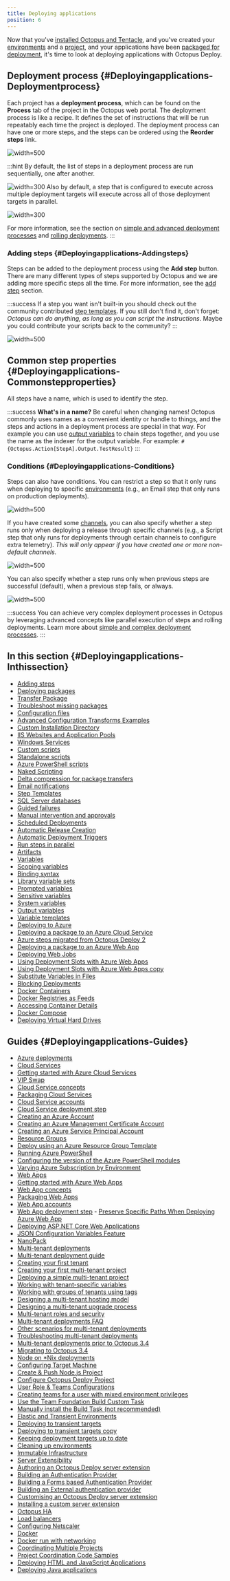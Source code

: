 ```yaml
---
title: Deploying applications
position: 6
---
```



Now that you've [installed Octopus and Tentacle](/docs/installation/index.md), and you've created your [environments](/docs/key-concepts/environments/index.md) and a [project](/docs/key-concepts/projects/index.md), and your applications have been [packaged for deployment](/docs/packaging-applications/index.md), it's time to look at deploying applications with Octopus Deploy.

## Deployment process {#Deployingapplications-Deploymentprocess}


Each project has a **deployment process**, which can be found on the **Process** tab of the project in the Octopus web portal. The deployment process is like a recipe. It defines the set of instructions that will be run repeatably each time the project is deployed. The deployment process can have one or more steps, and the steps can be ordered using the **Reorder steps** link.


![](/docs/images/3048075/3277619.png "width=500")

:::hint
By default, the list of steps in a deployment process are run sequentially, one after another.


![](/docs/images/3048075/5865849.png "width=300")
Also by default, a step that is configured to execute across multiple deployment targets will execute across all of those deployment targets in parallel.

![](/docs/images/3048075/5865850.png "width=300")


For more information, see the section on [simple and advanced deployment processes](/docs/key-concepts/projects/deployment-processes.md) and [rolling deployments](/docs/patterns/rolling-deployments.md).
:::

### Adding steps {#Deployingapplications-Addingsteps}


Steps can be added to the deployment process using the **Add step** button. There are many different types of steps supported by Octopus and we are adding more specific steps all the time. For more information, see the [add step](/docs/deploying-applications/adding-steps.md) section.

:::success
If a step you want isn't built-in you should check out the community contributed [step templates](/docs/deploying-applications/step-templates.md). If you still don't find it, don't forget: *Octopus can do anything, as long as you can script the instructions*. Maybe you could contribute your scripts back to the community?
:::


![](/docs/images/5671696/5865900.png "width=500")

## Common step properties {#Deployingapplications-Commonstepproperties}


All steps have a name, which is used to identify the step.

:::success
**What&#39;s in a name?**
Be careful when changing names! Octopus commonly uses names as a convenient identity or handle to things, and the steps and actions in a deployment process are special in that way. For example you can use [output variables](/docs/deploying-applications/variables/output-variables.md) to chain steps together, and you use the name as the indexer for the output variable. For example: `#{Octopus.Action[StepA].Output.TestResult}`
:::

### Conditions {#Deployingapplications-Conditions}


Steps can also have conditions. You can restrict a step so that it only runs when deploying to specific [environments](/docs/key-concepts/environments/index.md) (e.g., an Email step that only runs on production deployments).


![](/docs/images/3048075/3277617.png?effects=drop-shadow "width=500")


If you have created some [channels](/docs/key-concepts/projects/channels.md), you can also specify whether a step runs only when deploying a release through specific channels (e.g., a Script step that only runs for deployments through certain channels to configure extra telemetry). *This will only appear if you have created one or more non-default channels.*


![](/docs/images/3048075/3278573.png?effects=drop-shadow "width=500")


You can also specify whether a step runs only when previous steps are successful (default), when a previous step fails, or always.





![](/docs/images/3048075/3277616.png?effects=drop-shadow "width=500")

:::success
You can achieve very complex deployment processes in Octopus by leveraging advanced concepts like parallel execution of steps and rolling deployments. Learn more about [simple and complex deployment processes](/docs/key-concepts/projects/deployment-processes.md).
:::

## In this section {#Deployingapplications-Inthissection}


- [Adding steps](/docs/deploying-applications/adding-steps.md)
- [Deploying packages](/docs/deploying-applications/deploying-packages/index.md)
 - [Transfer Package](/docs/deploying-applications/deploying-packages/transfer-package.md)
 - [Troubleshoot missing packages](/docs/deploying-applications/deploying-packages/troubleshoot-missing-packages.md)
- [Configuration files](/docs/deploying-applications/configuration-files/index.md)
 - [Advanced Configuration Transforms Examples](/docs/deploying-applications/configuration-files/advanced-configuration-transforms-examples.md)
- [Custom Installation Directory](/docs/deploying-applications/custom-installation-directory.md)
- [IIS Websites and Application Pools](/docs/deploying-applications/iis-websites-and-application-pools.md)
- [Windows Services](/docs/deploying-applications/windows-services.md)
- [Custom scripts](/docs/deploying-applications/custom-scripts/index.md)
 - [Standalone scripts](/docs/deploying-applications/custom-scripts/standalone-scripts.md)
 - [Azure PowerShell scripts](/docs/deploying-applications/custom-scripts/azure-powershell-scripts.md)
 - [Naked Scripting](/docs/deploying-applications/custom-scripts/naked-scripting.md)
- [Delta compression for package transfers](/docs/deploying-applications/delta-compression-for-package-transfers.md)
- [Email notifications](/docs/deploying-applications/email-notifications.md)
- [Step Templates](/docs/deploying-applications/step-templates.md)
- [SQL Server databases](/docs/deploying-applications/sql-server-databases.md)
- [Guided failures](/docs/deploying-applications/guided-failures.md)
- [Manual intervention and approvals](/docs/deploying-applications/manual-intervention-and-approvals.md)
- [Scheduled Deployments](/docs/deploying-applications/scheduled-deployments.md)
- [Automatic Release Creation](/docs/deploying-applications/automatic-release-creation.md)
- [Automatic Deployment Triggers](/docs/deploying-applications/automatic-deployment-triggers.md)
- [Run steps in parallel](/docs/deploying-applications/run-steps-in-parallel.md)
- [Artifacts](/docs/deploying-applications/artifacts.md)
- [Variables](/docs/deploying-applications/variables/index.md)
 - [Scoping variables](/docs/deploying-applications/variables/scoping-variables.md)
 - [Binding syntax](/docs/deploying-applications/variables/binding-syntax.md)
 - [Library variable sets](/docs/deploying-applications/variables/library-variable-sets.md)
 - [Prompted variables](/docs/deploying-applications/variables/prompted-variables.md)
 - [Sensitive variables](/docs/deploying-applications/variables/sensitive-variables.md)
 - [System variables](/docs/deploying-applications/variables/system-variables.md)
 - [Output variables](/docs/deploying-applications/variables/output-variables.md)
 - [Variable templates](/docs/deploying-applications/variables/variable-templates.md)
- [Deploying to Azure](/docs/deploying-applications/deploying-to-azure/index.md)
 - [Deploying a package to an Azure Cloud Service](/docs/deploying-applications/deploying-to-azure/deploying-a-package-to-an-azure-cloud-service/index.md)
  - [Azure steps migrated from Octopus Deploy 2](/docs/deploying-applications/deploying-to-azure/deploying-a-package-to-an-azure-cloud-service/azure-steps-migrated-from-octopus-deploy-2.md)
 - [Deploying a package to an Azure Web App](/docs/deploying-applications/deploying-to-azure/deploying-a-package-to-an-azure-web-app/index.md)
  - [Deploying Web Jobs](/docs/deploying-applications/deploying-to-azure/deploying-a-package-to-an-azure-web-app/deploying-web-jobs.md)
  - [Using Deployment Slots with Azure Web Apps](/docs/deploying-applications/deploying-to-azure/deploying-a-package-to-an-azure-web-app/using-deployment-slots-with-azure-web-apps.md)
  - [Using Deployment Slots with Azure Web Apps copy](/docs/deploying-applications/deploying-to-azure/deploying-a-package-to-an-azure-web-app/using-deployment-slots-with-azure-web-apps-copy.md)
- [Substitute Variables in Files](/docs/deploying-applications/substitute-variables-in-files.md)
- [Blocking Deployments](/docs/deploying-applications/blocking-deployments.md)
- [Docker Containers](/docs/deploying-applications/docker-containers/index.md)
 - [Docker Registries as Feeds](/docs/deploying-applications/docker-containers/docker-registries-as-feeds.md)
 - [Accessing Container Details](/docs/deploying-applications/docker-containers/accessing-container-details.md)
 - [Docker Compose](/docs/deploying-applications/docker-containers/docker-compose.md)
- [Deploying Virtual Hard Drives](/docs/deploying-applications/deploying-virtual-hard-drives.md)

## Guides {#Deployingapplications-Guides}


- [Azure deployments](/docs/guides/azure-deployments/index.md)
 - [Cloud Services](/docs/guides/azure-deployments/cloud-services/index.md)
  - [Getting started with Azure Cloud Services](/docs/guides/azure-deployments/cloud-services/getting-started-with-azure-cloud-services.md)
  - [VIP Swap](/docs/guides/azure-deployments/cloud-services/vip-swap.md)
  - [Cloud Service concepts](/docs/guides/azure-deployments/cloud-services/cloud-service-concepts/index.md)
   - [Packaging Cloud Services](/docs/guides/azure-deployments/cloud-services/cloud-service-concepts/packaging-cloud-services.md)
   - [Cloud Service accounts](/docs/guides/azure-deployments/cloud-services/cloud-service-concepts/cloud-service-accounts.md)
   - [Cloud Service deployment step](/docs/guides/azure-deployments/cloud-services/cloud-service-concepts/cloud-service-deployment-step.md)
 - [Creating an Azure Account](/docs/guides/azure-deployments/creating-an-azure-account/index.md)
  - [Creating an Azure Management Certificate Account](/docs/guides/azure-deployments/creating-an-azure-account/creating-an-azure-management-certificate-account.md)
  - [Creating an Azure Service Principal Account](/docs/guides/azure-deployments/creating-an-azure-account/creating-an-azure-service-principal-account.md)
 - [Resource Groups](/docs/guides/azure-deployments/resource-groups/index.md)
  - [Deploy using an Azure Resource Group Template](/docs/guides/azure-deployments/resource-groups/deploy-using-an-azure-resource-group-template.md)
 - [Running Azure PowerShell](/docs/guides/azure-deployments/running-azure-powershell/index.md)
  - [Configuring the version of the Azure PowerShell modules](/docs/guides/azure-deployments/running-azure-powershell/configuring-the-version-of-the-azure-powershell-modules.md)
 - [Varying Azure Subscription by Environment](/docs/guides/azure-deployments/varying-azure-subscription-by-environment.md)
 - [Web Apps](/docs/guides/azure-deployments/web-apps/index.md)
  - [Getting started with Azure Web Apps](/docs/guides/azure-deployments/web-apps/getting-started-with-azure-web-apps.md)
  - [Web App concepts](/docs/guides/azure-deployments/web-apps/web-app-concepts/index.md)
   - [Packaging Web Apps](/docs/guides/azure-deployments/web-apps/web-app-concepts/packaging-web-apps.md)
   - [Web App accounts](/docs/guides/azure-deployments/web-apps/web-app-concepts/web-app-accounts.md)
   - [Web App deployment step](/docs/guides/azure-deployments/web-apps/web-app-concepts/web-app-deployment-step/index.md)
    - [Preserve Specific Paths When Deploying Azure Web App](/docs/guides/azure-deployments/web-apps/web-app-concepts/web-app-deployment-step/preserve-specific-paths-when-deploying-azure-web-app.md)
- [Deploying ASP.NET Core Web Applications](/docs/guides/deploying-asp.net-core-web-applications/index.md)
 - [JSON Configuration Variables Feature](/docs/guides/deploying-asp.net-core-web-applications/json-configuration-variables-feature.md)
 - [NanoPack](/docs/guides/deploying-asp.net-core-web-applications/nanopack.md)
- [Multi-tenant deployments](/docs/guides/multi-tenant-deployments/index.md)
 - [Multi-tenant deployment guide](/docs/guides/multi-tenant-deployments/multi-tenant-deployment-guide/index.md)
  - [Creating your first tenant](/docs/guides/multi-tenant-deployments/multi-tenant-deployment-guide/creating-your-first-tenant.md)
  - [Creating your first multi-tenant project](/docs/guides/multi-tenant-deployments/multi-tenant-deployment-guide/creating-your-first-multi-tenant-project.md)
  - [Deploying a simple multi-tenant project](/docs/guides/multi-tenant-deployments/multi-tenant-deployment-guide/deploying-a-simple-multi-tenant-project.md)
  - [Working with tenant-specific variables](/docs/guides/multi-tenant-deployments/multi-tenant-deployment-guide/working-with-tenant-specific-variables.md)
  - [Working with groups of tenants using tags](/docs/guides/multi-tenant-deployments/multi-tenant-deployment-guide/working-with-groups-of-tenants-using-tags.md)
  - [Designing a multi-tenant hosting model](/docs/guides/multi-tenant-deployments/multi-tenant-deployment-guide/designing-a-multi-tenant-hosting-model.md)
  - [Designing a multi-tenant upgrade process](/docs/guides/multi-tenant-deployments/multi-tenant-deployment-guide/designing-a-multi-tenant-upgrade-process.md)
  - [Multi-tenant roles and security](/docs/guides/multi-tenant-deployments/multi-tenant-deployment-guide/multi-tenant-roles-and-security.md)
 - [Multi-tenant deployments FAQ](/docs/guides/multi-tenant-deployments/multi-tenant-deployments-faq.md)
 - [Other scenarios for multi-tenant deployments](/docs/guides/multi-tenant-deployments/other-scenarios-for-multi-tenant-deployments.md)
 - [Troubleshooting multi-tenant deployments](/docs/guides/multi-tenant-deployments/troubleshooting-multi-tenant-deployments.md)
 - [Multi-tenant deployments prior to Octopus 3.4](/docs/guides/multi-tenant-deployments/multi-tenant-deployments-prior-to-octopus-3.4/index.md)
  - [Migrating to Octopus 3.4](/docs/guides/multi-tenant-deployments/multi-tenant-deployments-prior-to-octopus-3.4/migrating-to-octopus-3.4.md)
- [Node on \*Nix deployments](/docs/guides/node-on-nix-deployments/index.md)
 - [Configuring Target Machine](/docs/guides/node-on-nix-deployments/configuring-target-machine.md)
 - [Create & Push Node.js Project](/docs/guides/node-on-nix-deployments/create-&-push-node.js-project.md)
 - [Configure Octopus Deploy Project](/docs/guides/node-on-nix-deployments/configure-octopus-deploy-project.md)
- [User Role & Teams Configurations](/docs/guides/user-role-&-teams-configurations/index.md)
 - [Creating teams for a user with mixed environment privileges](/docs/guides/user-role-&-teams-configurations/creating-teams-for-a-user-with-mixed-environment-privileges.md)
- [Use the Team Foundation Build Custom Task](/docs/guides/use-the-team-foundation-build-custom-task/index.md)
 - [Manually install the Build Task (not recommended)](/docs/guides/use-the-team-foundation-build-custom-task/manually-install-the-build-task-(not-recommended).md)
- [Elastic and Transient Environments](/docs/guides/elastic-and-transient-environments/index.md)
 - [Deploying to transient targets](/docs/guides/elastic-and-transient-environments/deploying-to-transient-targets.md)
 - [Deploying to transient targets copy](/docs/guides/elastic-and-transient-environments/deploying-to-transient-targets-copy.md)
 - [Keeping deployment targets up to date](/docs/guides/elastic-and-transient-environments/keeping-deployment-targets-up-to-date.md)
 - [Cleaning up environments](/docs/guides/elastic-and-transient-environments/cleaning-up-environments.md)
 - [Immutable Infrastructure](/docs/guides/elastic-and-transient-environments/immutable-infrastructure.md)
- [Server Extensibility](/docs/guides/server-extensibility/index.md)
 - [Authoring an Octopus Deploy server extension](/docs/guides/server-extensibility/authoring-an-octopus-deploy-server-extension.md)
 - [Building an Authentication Provider](/docs/guides/server-extensibility/building-an-authentication-provider/index.md)
  - [Building a Forms based Authentication Provider](/docs/guides/server-extensibility/building-an-authentication-provider/building-a-forms-based-authentication-provider.md)
  - [Building an External authentication provider](/docs/guides/server-extensibility/building-an-authentication-provider/building-an-external-authentication-provider.md)
 - [Customising an Octopus Deploy server extension](/docs/guides/server-extensibility/customising-an-octopus-deploy-server-extension.md)
 - [Installing a custom server extension](/docs/guides/server-extensibility/installing-a-custom-server-extension.md)
- [Octopus HA](/docs/guides/octopus-ha/index.md)
 - [Load balancers](/docs/guides/octopus-ha/load-balancers/index.md)
  - [Configuring Netscaler](/docs/guides/octopus-ha/load-balancers/configuring-netscaler.md)
- [Docker](/docs/guides/docker/index.md)
 - [Docker run with networking](/docs/guides/docker/docker-run-with-networking.md)
- [Coordinating Multiple Projects](/docs/guides/coordinating-multiple-projects/index.md)
 - [Project Coordination Code Samples](/docs/guides/coordinating-multiple-projects/project-coordination-code-samples.md)
- [Deploying HTML and JavaScript Applications](/docs/guides/deploying-html-and-javascript-applications.md)
- [Deploying Java applications](/docs/guides/deploying-java-applications.md)
